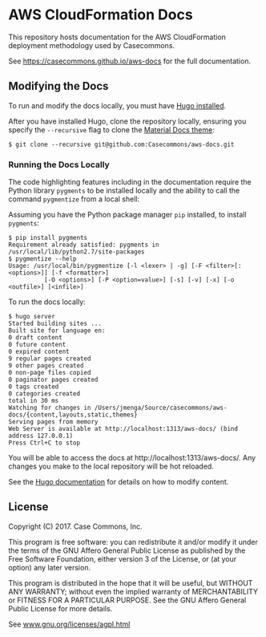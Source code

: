 # AWS CloudFormation Docs

This repository hosts documentation for the AWS CloudFormation deployment methodology used by Casecommons.

See https://casecommons.github.io/aws-docs for the full documentation.

## Modifying the Docs

To run and modify the docs locally, you must have [Hugo installed](https://gohugo.io/#action).

After you have installed Hugo, clone the repository locally, ensuring you specify the `--recursive` flag to clone the [Material Docs theme](https://github.com/digitalcraftsman/hugo-material-docs/):

```
$ git clone --recursive git@github.com:Casecommons/aws-docs.git
```

### Running the Docs Locally

The code highlighting features including in the documentation require the Python library `pygments` to be installed locally and the ability to call the command `pygmentize` from a local shell:

Assuming you have the Python package manager `pip` installed, to install `pygments`:

```
$ pip install pygments
Requirement already satisfied: pygments in /usr/local/lib/python2.7/site-packages
$ pygmentize --help
Usage: /usr/local/bin/pygmentize [-l <lexer> | -g] [-F <filter>[:<options>]] [-f <formatter>]
          [-O <options>] [-P <option=value>] [-s] [-v] [-x] [-o <outfile>] [<infile>]
```

To run the docs locally:

```
$ hugo server
Started building sites ...
Built site for language en:
0 draft content
0 future content
0 expired content
9 regular pages created
9 other pages created
0 non-page files copied
0 paginator pages created
0 tags created
0 categories created
total in 30 ms
Watching for changes in /Users/jmenga/Source/casecommons/aws-docs/{content,layouts,static,themes}
Serving pages from memory
Web Server is available at http://localhost:1313/aws-docs/ (bind address 127.0.0.1)
Press Ctrl+C to stop
```

You will be able to access the docs at http://localhost:1313/aws-docs/.  Any changes you make to the local repository will be hot reloaded.

See the [Hugo documentation](https://gohugo.io/overview/introduction/) for details on how to modify content.

## License

Copyright (C) 2017.  Case Commons, Inc.

This program is free software: you can redistribute it and/or modify it under
the terms of the GNU Affero General Public License as published by the Free
Software Foundation, either version 3 of the License, or (at your option) any
later version.

This program is distributed in the hope that it will be useful, but WITHOUT ANY
WARRANTY; without even the implied warranty of MERCHANTABILITY or FITNESS FOR A
PARTICULAR PURPOSE. See the GNU Affero General Public License for more details.

See www.gnu.org/licenses/agpl.html
